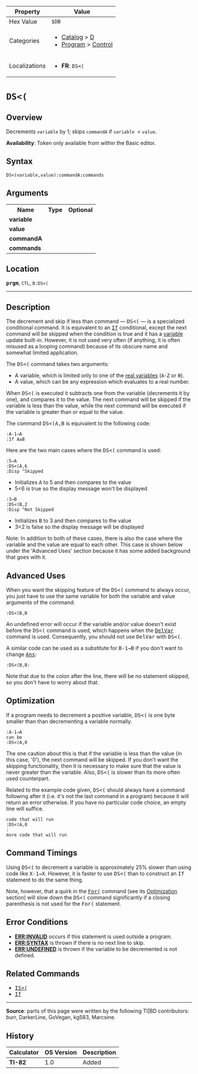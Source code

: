 | Property      | Value |
|---------------|-------|
| Hex Value     | `$DB`|
| Categories    | <ul><li>[Catalog](<../categories/Catalog.md>) > [D](<../categories/Catalog.md#D>)</li><li>[Program](<../categories/Program.md>) > [Control](<../categories/Program.md#Control>)</li></ul> |
| Localizations | <ul><li><b>FR</b>: `DS<(`</li></ul> |

# `DS<(`

## Overview
Decrements `variable` by 1; skips `commandA` if `variable `< `value`.


<b>Availability</b>: Token only available from within the Basic editor.

## Syntax
`DS<(variable,value):commandA:commands`

## Arguments
<table>
<tr><th>Name</th><th>Type</th><th>Optional</th></tr>

<tr><td><b>variable</b></td><td></td><td></td></tr>

<tr><td><b>value</b></td><td></td><td></td></tr>

<tr><td><b>commandA</b></td><td></td><td></td></tr>

<tr><td><b>commands</b></td><td></td><td></td></tr>

</table>

## Location
<tt><kbd><b>prgm</b></kbd></tt>, `CTL`, `B:DS<(`
<hr>

## Description

The decrement and skip if less than command — <tt>DS&lt;(</tt> — is a specialized conditional command. It is equivalent to an <tt><a href="If.md">If</a></tt> conditional, except the next command will be skipped when the condition is true and it has a [variable](variables) update built-in. However, it is not used very often (if anything, it is often misused as a looping command) because of its obscure name and somewhat limited application.

The <tt>DS&lt;(</tt> command takes two arguments:

*   A variable, which is limited only to one of the [real variables](variables#toc1) (<tt>A</tt>-<tt>Z</tt> or <tt>θ</tt>).
*   A value, which can be any expression which evaluates to a real number.

When <tt>DS&lt;(</tt> is executed it subtracts one from the variable (decrements it by one), and compares it to the value. The next command will be skipped if the variable is less than the value, while the next command will be executed if the variable is greater than or equal to the value.

The command <tt>DS&lt;(A,B</tt> is equivalent to the following code:

```ti-basic
:A-1→A
:If A≥B
```

Here are the two main cases where the <tt>DS&lt;(</tt> command is used:

```ti-basic
:5→A
:DS<(A,6
:Disp "Skipped
```

*   Initializes <tt>A</tt> to 5 and then compares to the value
*   5<6 is true so the display message won't be displayed

```ti-basic
:3→B
:DS<(B,2
:Disp "Not Skipped
```

*   Initializes <tt>B</tt> to 3 and then compares to the value
*   3<2 is false so the display message will be displayed

Note: In addition to both of these cases, there is also the case where the variable and the value are equal to each other. This case is shown below under the 'Advanced Uses' section because it has some added background that goes with it.

## Advanced Uses

When you want the skipping feature of the <tt>DS&lt;(</tt> command to always occur, you just have to use the same variable for both the variable and value arguments of the command:

```ti-basic
:DS<(B,B
```

An undefined error will occur if the variable and/or value doesn't exist before the <tt>DS&lt;(</tt> command is used, which happens when the <tt><a href="DelVar.md">DelVar</a></tt> command is used. Consequently, you should not use <tt>DelVar</tt> with <tt>DS&lt;(</tt>.

A similar code can be used as a substitute for <tt>B-1→B</tt> if you don't want to change <tt><a href="Ans.md">Ans</a></tt>:

```ti-basic
:DS<(B,B:
```

  
Note that due to the colon after the line, there will be no statement skipped, so you don't have to worry about that.

## Optimization

If a program needs to decrement a positive variable, <tt>DS&lt;(</tt> is one byte smaller than than decrementing a variable normally.

```ti-basic
:A-1→A
can be
:DS<(A,0
```

The one caution about this is that if the variable is less than the value (in this case, '0'), the next command will be skipped. If you don't want the skipping functionality, then it is necessary to make sure that the value is never greater than the variable. Also, <tt>DS&lt;(</tt> is slower than its more often used counterpart.

Related to the example code given, <tt>DS&lt;(</tt> should always have a command following after it (i.e. it's not the last command in a program) because it will return an error otherwise. If you have no particular code choice, an empty line will suffice.

```ti-basic
code that will run
:DS<(A,0
:
more code that will run
```

## Command Timings

Using <tt>DS&lt;(</tt> to decrement a variable is approximately 25% slower than using code like <tt>X-1→X</tt>. However, it is faster to use <tt>DS&lt;(</tt> than to construct an <tt>If</tt> statement to do the same thing.

Note, however, that a quirk in the <tt><a href="For(.md">For(</a></tt> command (see its [Optimization](for#optimization) section) will slow down the <tt>DS&lt;(</tt> command significantly if a closing parenthesis is not used for the <tt>For(</tt> statement.

## Error Conditions

*   **[ERR:INVALID](errors#invalid)** occurs if this statement is used outside a program.
*   **[ERR:SYNTAX](errors#syntax)** is thrown if there is no next line to skip.
*   **[ERR:UNDEFINED](errors#undefined)** is thrown if the variable to be decremented is not defined.

## Related Commands

*   <tt><a href="IS(.md">IS&gt;(</a></tt>
*   <tt><a href="If.md">If</a></tt>

* * *

**Source**: parts of this page were written by the following TI|BD contributors: burr, DarkerLine, GoVegan, kg583, Marcsine.

## History
| Calculator | OS Version | Description |
|------------|------------|-------------|
| <b>TI-82</b> | 1.0 | Added |


